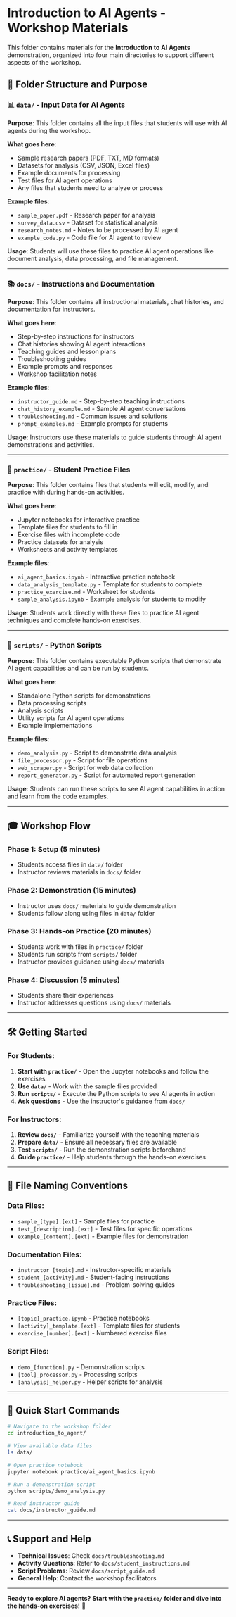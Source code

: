 # Introduction to AI Agents - Workshop Materials

This folder contains materials for the **Introduction to AI Agents** demonstration, organized into four main directories to support different aspects of the workshop.

## 📁 Folder Structure and Purpose

### 📊 **`data/` - Input Data for AI Agents**
**Purpose**: This folder contains all the input files that students will use with AI agents during the workshop.

**What goes here**:
- Sample research papers (PDF, TXT, MD formats)
- Datasets for analysis (CSV, JSON, Excel files)
- Example documents for processing
- Test files for AI agent operations
- Any files that students need to analyze or process

**Example files**:
- `sample_paper.pdf` - Research paper for analysis
- `survey_data.csv` - Dataset for statistical analysis
- `research_notes.md` - Notes to be processed by AI agent
- `example_code.py` - Code file for AI agent to review

**Usage**: Students will use these files to practice AI agent operations like document analysis, data processing, and file management.

---

### 📚 **`docs/` - Instructions and Documentation**
**Purpose**: This folder contains all instructional materials, chat histories, and documentation for instructors.

**What goes here**:
- Step-by-step instructions for instructors
- Chat histories showing AI agent interactions
- Teaching guides and lesson plans
- Troubleshooting guides
- Example prompts and responses
- Workshop facilitation notes

**Example files**:
- `instructor_guide.md` - Step-by-step teaching instructions
- `chat_history_example.md` - Sample AI agent conversations
- `troubleshooting.md` - Common issues and solutions
- `prompt_examples.md` - Example prompts for students

**Usage**: Instructors use these materials to guide students through AI agent demonstrations and activities.

---

### 🎯 **`practice/` - Student Practice Files**
**Purpose**: This folder contains files that students will edit, modify, and practice with during hands-on activities.

**What goes here**:
- Jupyter notebooks for interactive practice
- Template files for students to fill in
- Exercise files with incomplete code
- Practice datasets for analysis
- Worksheets and activity templates

**Example files**:
- `ai_agent_basics.ipynb` - Interactive practice notebook
- `data_analysis_template.py` - Template for students to complete
- `practice_exercise.md` - Worksheet for students
- `sample_analysis.ipynb` - Example analysis for students to modify

**Usage**: Students work directly with these files to practice AI agent techniques and complete hands-on exercises.

---

### 🐍 **`scripts/` - Python Scripts**
**Purpose**: This folder contains executable Python scripts that demonstrate AI agent capabilities and can be run by students.

**What goes here**:
- Standalone Python scripts for demonstrations
- Data processing scripts
- Analysis scripts
- Utility scripts for AI agent operations
- Example implementations

**Example files**:
- `demo_analysis.py` - Script to demonstrate data analysis
- `file_processor.py` - Script for file operations
- `web_scraper.py` - Script for web data collection
- `report_generator.py` - Script for automated report generation

**Usage**: Students can run these scripts to see AI agent capabilities in action and learn from the code examples.

---

## 🎓 Workshop Flow

### **Phase 1: Setup (5 minutes)**
- Students access files in `data/` folder
- Instructor reviews materials in `docs/` folder

### **Phase 2: Demonstration (15 minutes)**
- Instructor uses `docs/` materials to guide demonstration
- Students follow along using files in `data/` folder

### **Phase 3: Hands-on Practice (20 minutes)**
- Students work with files in `practice/` folder
- Students run scripts from `scripts/` folder
- Instructor provides guidance using `docs/` materials

### **Phase 4: Discussion (5 minutes)**
- Students share their experiences
- Instructor addresses questions using `docs/` materials

---

## 🛠️ Getting Started

### **For Students**:
1. **Start with `practice/`** - Open the Jupyter notebooks and follow the exercises
2. **Use `data/`** - Work with the sample files provided
3. **Run `scripts/`** - Execute the Python scripts to see AI agents in action
4. **Ask questions** - Use the instructor's guidance from `docs/`

### **For Instructors**:
1. **Review `docs/`** - Familiarize yourself with the teaching materials
2. **Prepare `data/`** - Ensure all necessary files are available
3. **Test `scripts/`** - Run the demonstration scripts beforehand
4. **Guide `practice/`** - Help students through the hands-on exercises

---

## 📝 File Naming Conventions

### **Data Files**:
- `sample_[type].[ext]` - Sample files for practice
- `test_[description].[ext]` - Test files for specific operations
- `example_[content].[ext]` - Example files for demonstration

### **Documentation Files**:
- `instructor_[topic].md` - Instructor-specific materials
- `student_[activity].md` - Student-facing instructions
- `troubleshooting_[issue].md` - Problem-solving guides

### **Practice Files**:
- `[topic]_practice.ipynb` - Practice notebooks
- `[activity]_template.[ext]` - Template files for students
- `exercise_[number].[ext]` - Numbered exercise files

### **Script Files**:
- `demo_[function].py` - Demonstration scripts
- `[tool]_processor.py` - Processing scripts
- `[analysis]_helper.py` - Helper scripts for analysis

---

## 🚀 Quick Start Commands

```bash
# Navigate to the workshop folder
cd introduction_to_agent/

# View available data files
ls data/

# Open practice notebook
jupyter notebook practice/ai_agent_basics.ipynb

# Run a demonstration script
python scripts/demo_analysis.py

# Read instructor guide
cat docs/instructor_guide.md
```

---

## 📞 Support and Help

- **Technical Issues**: Check `docs/troubleshooting.md`
- **Activity Questions**: Refer to `docs/student_instructions.md`
- **Script Problems**: Review `docs/script_guide.md`
- **General Help**: Contact the workshop facilitators

---

**Ready to explore AI agents? Start with the `practice/` folder and dive into the hands-on exercises!** 🚀
